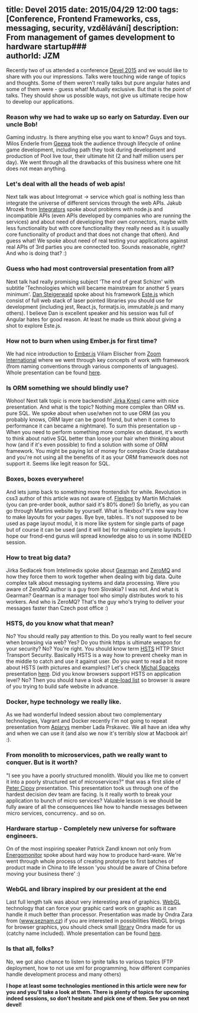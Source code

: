 title: Devel 2015
date: 2015/04/29 12:00
tags: [Conference, Frontend Frameworks, css, messaging, security, vzdělávání]
description: From management of games development to hardware startup###  
authorId: JZM
---

Recently two of us attended a conference [Devel 2015](http://devel.cz/konference) and we would like to share with you our impressions. Talks were touching wide range of topics and thoughts. Some of them weren't really talks but pure angular hates and some of them were - guess what! Mutually exclusive. But that is the point of talks. They should show us possible ways, not give us ultimate recipe how to develop our applications. 
 
<!-- more -->


### Reason why we had to wake up so early on Saturday. Even our uncle Bob!
Gaming industry. Is there anything else you want to know? Guys and toys. Milos Enderle from [Geewa](http://www.geewa.com/) took the audience through lifecycle of online game development, including path they took during development and production of Pool live tour, their ultimate hit (2 and half million users per day). We went through all the drawbacks of this business where one hit does not mean anything.

### Let's deal with all the heads of web apis!         
Next talk was about Integromat -> service which goal is nothing less than integrate the universe of different services through the web APIs. Jakub Mrozek from [Integrators](http://www.integrators.cz/) spoke about problems with node.js and incompatible APIs (even APIs developed by companies who are running the services) and about need of developing their own connectors, maybe with less functionality but with core functionality they really need as it is usually core functionality of product and that does not change that often). And guess what! We spoke about need of real testing your applications against real APIs of 3rd parties you are connected too. Sounds reasonable, right? And who is doing that? :)
           
### Guess who had most controversial presentation from all?           
Next talk had really promising subject 'The end of great Schizm' with subtitle 'Technologies which will became mainstream for another 5 years minimum'. [Dan Steigerwald](http://daniel.steigerwald.cz/) spoke about his framework [Este.js](https://github.com/Steida/este) which consist of full web stack of laser pointed libraries you should use for development (including jest, React.js, formatjs.io, immutable.js and many others). I believe Dan is excellent speaker and his session was full of Angular hates for good reason. At least he made us think about giving a shot to explore Este.js.

### How not to burn when using Ember.js for first time?  
We had nice introduction to [Ember.js](http://emberjs.com/) Viliam Elischer from [Zoom International](http://www.zoomint.com/) where we went through key concepts of work with framework (from naming conventions through various components of languages). Whole presentation can be found [here](http://www.slideshare.net/vireliam/develcz-2015virepresentation?ref=https://www.linkedin.com/in/viliamelischer).

### Is ORM something we should blindly use?
Wohoo! Next talk topic is more backendish! [Jirka Knesl](http://www.knesl.com/) came with nice presentation. And what is the topic? Nothing more complex than ORM vs. pure SQL. We spoke about when use/when not to use ORM (as you probably knows, ORM layer can be good friend, but when it comes to performance it can became a nightmare). To sum this presentation up - When you need to perform something more complex on dataset, it's worth to think about native SQL better than loose your hair when thinking about how (and if it's even possible) to find a solution with some of ORM framework. You might be paying lot of money for complex Oracle database and you're not using all the benefits of it as your ORM framework does not support it. Seems like legit reason for SQL. 

### Boxes, boxes everywhere!
And lets jump back to something more frontendish for while. Revolution in css3 author of this article was not aware of. [Flexbox](http://www.vzhurudolu.cz/prirucka/css3-flexbox) by Martin Michalek (you can pre-order book, author said it's 80% done!) So briefly, as you can go through Martins website by yourself. What is flexbox? It's new way how to make layouts for your pages. Bye bye, tables.. It's not supposed to be used as page layout modul, it is more like system for single parts of page but of course it can be used (and it will be) for making complete layouts. I hope our frond-end gurus will spread knowledge also to us in some INDEED session. 

### How to treat big data? 
Jirka Sedlacek from Intelimedix spoke about [Gearman](http://gearman.org/) and [ZeroMQ](http://zeromq.org/) and how they force them to work together when dealing with big data. Quite complex talk about messaging systems and data processing. Were you aware of ZeroMQ author is a guy from Slovakia? I was not. And what is Gearman? Gearman is a manager tool who simply distributes work to his workers. And who is ZeroMQ? That's the guy who's trying to deliver your messages faster than Czech post office :)       

### HSTS, do you know what that mean?
No? You should really pay attention to this. Do you really want to feel secure when browsing via web? Yes? Do you think https is ultimate weapon for your security? No? You're right. You should know term [HSTS](http://tools.ietf.org/html/rfc6797) HTTP Strict Transport Security. Basically HSTS is a way how to prevent cheeky man in the middle to catch and use it against user. Do you want to read a bit more about HSTS (with pictures and examples)? Let's check [Michal Spaceks](https://www.michalspacek.cz/) presentation [here](https://www.michalspacek.cz/prednasky/hsts-develcz). Did you know browsers support HSTS on application level? No? Then you should have a look at [pre-load list](https://hstspreload.appspot.com/) so browser is aware of you trying to build safe website in advance.  
  
### Docker, hype technology we really like.
As we had wonderful Indeed session about two complementary technologies, Vagrant and Docker recently I'm not going to repeat presentation from [Apiarys](https://apiary.io/) member Lada Prskavec. We all have an idea why and when we can use it (and also we now it's terribly slow at Macbook air! :).   

### From monolith to microservices, path we really want to conquer. But is it worth?
"I see you have a poorly structured monolith. Would you like me to convert it into a poorly structured set of microservices?" that was a first slide of [Peter Cipov](http://petercipov.com/) presentation. This presentation took us through one of the hardest decision dev team are facing. Is it really worth to break your application to bunch of micro services? Valuable lesson is we should be fully aware of all the consequences like how to handle messages between micro services, concurrency.. and so on.  
   
### Hardware startup - Completely new universe for software engineers.
On of the most inspiring speaker Patrick Zandl known not only from [Energomonitor](https://www.energomonitor.cz/) spoke about hard way how to produce hard-ware. We're went through whole process of creating prototype to first batches of product made in China to life lesson 'you should be aware of China before moving your business there' :)
    
### WebGL and library inspired by our president at the end
Last full length talk was about very interesting area of graphics. [WebGL](https://www.khronos.org/webgl/) technology that can force your graphic card work on graphic as it can handle it much better than processor. Presentation was made by Ondra Zara from (www.seznam.cz) if you are interested in possibilities WebGL brings for browser graphics, you should check small [library](https://github.com/ondras/pasy.js) Ondra made for us (catchy name included). Whole presentation can be found [here](http://ondras.zarovi.cz/slides/devel2015/).

### Is that all, folks? 
No, we got also chance to listen to ignite talks to various topics (FTP deployment, how to not use xml for programming, how different companies handle development process and many others) 

__I hope at least some technologies mentioned in this article were new for you and you'll take a look at them. There is plenty of topics for upcoming indeed sessions, so don't hesitate and pick one of them. See you on next devel!__  
 
   
   
 
